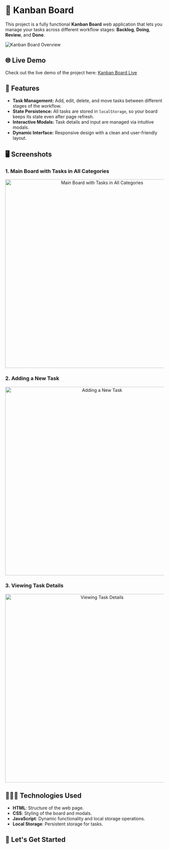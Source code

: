 # 📝 Kanban Board

This project is a fully functional **Kanban Board** web application that lets you manage your tasks across different workflow stages: **Backlog**, **Doing**, **Review**, and **Done**.

![Kanban Board Overview](https://github.com/user-attachments/assets/371a2bc1-bccf-4c02-b293-e664f0c1c320)

## 🌐 Live Demo

Check out the live demo of the project here: [Kanban Board Live](https://66c46392603491f3ced4ee29--idyllic-gecko-be7b0c.netlify.app)

## 🌟 Features

- **Task Management:** Add, edit, delete, and move tasks between different stages of the workflow.
- **State Persistence:** All tasks are stored in `localStorage`, so your board keeps its state even after page refresh.
- **Interactive Modals:** Task details and input are managed via intuitive modals.
- **Dynamic Interface:** Responsive design with a clean and user-friendly layout.

## 🖥️ Screenshots

### 1. Main Board with Tasks in All Categories

<p align="center">
  <img src="https://github.com/user-attachments/assets/42084ae5-8e68-4654-94bf-974ac6044d44" alt="Main Board with Tasks in All Categories" width="600"/>
</p>

### 2. Adding a New Task

<p align="center">
  <img src="https://github.com/user-attachments/assets/a10a7391-9328-4664-a233-e39a6b074da3" alt="Adding a New Task" width="600"/>
</p>

### 3. Viewing Task Details

<p align="center">
  <img src="https://github.com/user-attachments/assets/93060183-3cf0-4d83-856c-4d7c0876559e" alt="Viewing Task Details" width="600"/>
</p>

## 🧑🏻‍💻 Technologies Used

- **HTML**: Structure of the web page.
- **CSS**: Styling of the board and modals.
- **JavaScript**: Dynamic functionality and local storage operations.
- **Local Storage**: Persistent storage for tasks.

## 🚀 Let's Get Started
